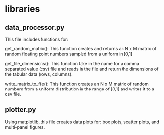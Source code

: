 # libraries

## data_processor.py
This file includes functions for:

get_random_matrix(): This function creates and returns an N x M matrix of random floating point numbers sampled from a uniform in [0,1]

get_file_dimensions(): This function take in the name for a comma separated value (csv) file and reads in the file and return the dimensions of the tabular data (rows, columns).

write_matrix_to_file(): This function creates an N x M matrix of random numbers from a uniform distribution in the range of [0,1] and  writes it to a csv file.

## plotter.py

Using matplotlib, this file creates data plots for: box plots, scatter plots, and multi-panel figures.
